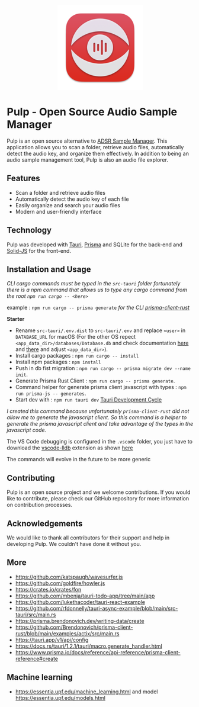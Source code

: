 <div align="center" style="text-align: center"><img src="https://raw.githubusercontent.com/bazalp/pulp/main/icons/icon-test.png" width="230" alt="2kama logo"/></div>

# Pulp - Open Source Audio Sample Manager

Pulp is an open source alternative to [ADSR Sample Manager](https://www.adsrsounds.com/product/software/adsr-sample-manager/). This application allows you to scan a folder, retrieve audio files, automatically detect the audio key, and organize them effectively. In addition to being an audio sample management tool, Pulp is also an audio file explorer.

## Features

- Scan a folder and retrieve audio files
- Automatically detect the audio key of each file
- Easily organize and search your audio files
- Modern and user-friendly interface

## Technology

Pulp was developed with [Tauri](https://tauri.studio/), [Prisma](https://www.prisma.io/) and SQLite for the back-end and [Solid-JS](https://github.com/ryansolid/solid) for the front-end.

## Installation and Usage

_CLI cargo commands must be typed in the `src-tauri` folder fortunately there is a npm command that allows us to type any cargo command from the root `npm run cargo -- <here>`_

example :
`npm run cargo -- prisma generate`
_for the CLI [prisma-client-rust](https://prisma.brendonovich.dev/getting-started/setup)_

**Starter**

- Rename `src-tauri/.env.dist` to `src-tauri/.env` and replace `<user>` in `DATABASE_URL` for macOS (For the other OS repect `<app_data_dir>/databases/Database.db` and check documentation [here](https://tauri.app/v1/api/js/path/#appdatadir) and [there](https://docs.rs/tauri/1.2.4/tauri/struct.PathResolver.html#method.app_data_dir) and adjust `<app_data_dir>`).
- Install cargo packages : `npm run cargo -- install`
- Install npm packages : `npm install`
- Push in db fist migration : `npm run cargo -- prisma migrate dev --name init`.
- Generate Prisma Rust Client : `npm run cargo -- prisma generate`.
- Command helper for generate prisma client javascript with types : `npm run prisma-js -- generates`.
- Start dev with : `npm run tauri dev` [Tauri Development Cycle](https://tauri.app/v1/guides/development/development-cycle)

_I created this command because unfortunately `prisma-client-rust` did not allow me to generate the javascript client. So this command is a helper to generate the prisma javascript client and take advantage of the types in the javascript code._

The VS Code debugging is configured in the `.vscode` folder, you just have to download the [vscode-lldb](https://github.com/vadimcn/vscode-lldb) extension as shown [here](https://tauri.app/v1/guides/debugging/vs-code)

The commands will evolve in the future to be more generic

## Contributing

Pulp is an open source project and we welcome contributions. If you would like to contribute, please check our GitHub repository for more information on contribution processes.

## Acknowledgements

We would like to thank all contributors for their support and help in developing Pulp. We couldn't have done it without you.

## More

- https://github.com/katspaugh/wavesurfer.js
- https://github.com/goldfire/howler.js
- https://crates.io/crates/fon
- https://github.com/mbenja/tauri-todo-app/tree/main/app
- https://github.com/lukethacoder/tauri-react-example
- https://github.com/rfdonnelly/tauri-async-example/blob/main/src-tauri/src/main.rs
- https://prisma.brendonovich.dev/writing-data/create
- https://github.com/Brendonovich/prisma-client-rust/blob/main/examples/actix/src/main.rs
- https://tauri.app/v1/api/config
- https://docs.rs/tauri/1.2.1/tauri/macro.generate_handler.html
- https://www.prisma.io/docs/reference/api-reference/prisma-client-reference#create

## Machine learning

- https://essentia.upf.edu/machine_learning.html and model https://essentia.upf.edu/models.html
